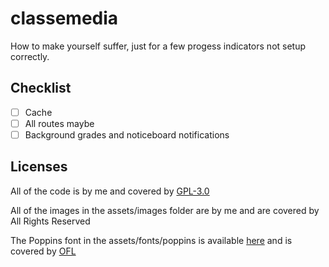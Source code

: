 # classemedia

How to make yourself suffer, just for a few progess indicators not setup correctly.

## Checklist

- [ ] Cache
- [ ] All routes maybe
- [ ] Background grades and noticeboard notifications

## Licenses

All of the code is by me and covered by [GPL-3.0](LICENSE)

All of the images in the assets/images folder are by me and are covered by All Rights Reserved 

The Poppins font in the assets/fonts/poppins is available [here](https://fonts.google.com/specimen/Poppins) and is covered by [OFL](assets/fonts/poppins/OFL.txt)
